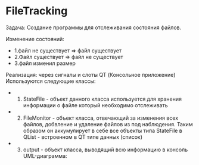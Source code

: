 # FileTracking

Задача: Создание программы для отслеживания состояния файлов.

Изменение состояний:
  - 1.файл не существует => файл существует
  - 2.Файл существует => файл не существует
  - 3.файл изменил размер
  
Реализация: через сигналы и слоты QT (Консольное приложение)
Используются следующие классы:
 - 1. StateFile - объект данного класса используется для хранения информации о файле который необходимо отслеживать
 - 2. FileMonitor - объект класса, отвечающий за изменения всех файлов, добвление и удаление файлов из под наблюдения. Таким образом он аккумулирует в себе все объекты типа StateFile в QList - встроенном в QT типе данных (список)
 - 3. output - объект класса, выводящий всю информацию в консоль</br>
 UML-диаграмма:</br>
